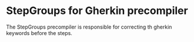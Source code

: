 # StepGroups for Gherkin precompiler

The StepGroups precompiler is responsible for correcting th gherkin keywords before the steps.


